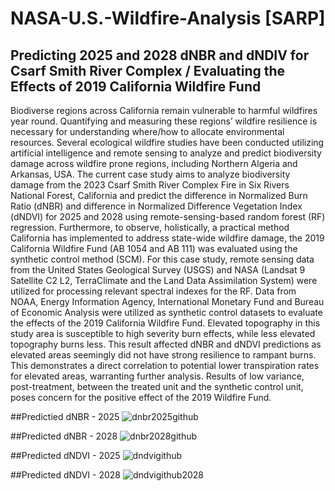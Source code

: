 # NASA-U.S.-Wildfire-Analysis [SARP]

## Predicting 2025 and 2028 dNBR and dNDIV for Csarf Smith River Complex / Evaluating the Effects of 2019 California Wildfire Fund

  Biodiverse regions across California remain vulnerable to harmful wildfires year round. Quantifying and
measuring these regions’ wildfire resilience is necessary for understanding where/how to allocate
environmental resources. Several ecological wildfire studies have been conducted utilizing artificial
intelligence and remote sensing to analyze and predict biodiversity damage across wildfire prone regions,
including Northern Algeria and Arkansas, USA. The current case study aims to analyze biodiversity
damage from the 2023 Csarf Smith River Complex Fire in Six Rivers National Forest, California and
predict the difference in Normalized Burn Ratio (dNBR) and difference in Normalized Difference
Vegetation Index (dNDVI) for 2025 and 2028 using remote-sensing-based random forest (RF) regression.
Furthermore, to observe, holistically, a practical method California has implemented to address state-wide
wildfire damage, the 2019 California Wildfire Fund (AB 1054 and AB 111) was evaluated using the
synthetic control method (SCM). For this case study, remote sensing data from the United States
Geological Survey (USGS) and NASA (Landsat 9 Satellite C2 L2, TerraClimate and the Land Data
Assimilation System) were utilized for processing relevant spectral indexes for the RF. Data from NOAA,
Energy Information Agency, International Monetary Fund and Bureau of Economic Analysis were
utilized as synthetic control datasets to evaluate the effects of the 2019 California Wildfire Fund. Elevated
topography in this study area is susceptible to high severity burn effects, while less elevated topography
burns less. This result affected dNBR and dNDVI predictions as elevated areas seemingly did not have
strong resilience to rampant burns. This demonstrates a direct correlation to potential lower transpiration
rates for elevated areas, warranting further analysis. Results of low variance, post-treatment, between the
treated unit and the synthetic control unit, poses concern for the positive effect of the 2019 Wildfire Fund.


##Predictied dNBR - 2025 
![dnbr2025github](https://github.com/user-attachments/assets/47a9ef86-4fca-4ac4-aa541eab5cebb6bf)




##Predicted dNBR - 2028
![dnbr2028github](https://github.com/user-attachments/assets/6f451235-a225-4fe4-a3333f156148c185)




##Predicted dNDVI - 2025
![dndvigithub](https://github.com/user-attachments/assets/127d65a1-278d-4cbe-a438-fe5b1bf58413)




##Predicted dNDVI - 2028
![dndvigithub2028](https://github.com/user-attachments/assets/cf0da80b-eeda-4fb08039b74c6fd135f6)



